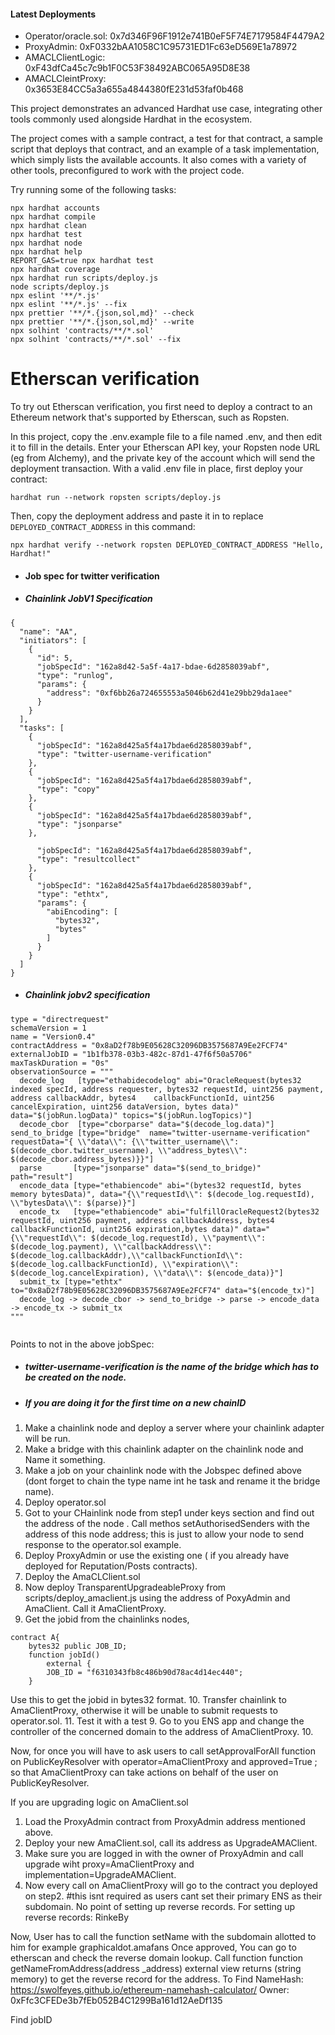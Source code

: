 

#### Latest Deployments


- Operator/oracle.sol: 0x7d346F96F1912e741B0eF5F74E7179584F4479A2
- ProxyAdmin: 0xF0332bAA1058C1C95731ED1Fc63eD569E1a78972
- AMACLClientLogic: 0xF43dfCa45c7c9b1F0C53F38492ABC065A95D8E38
- AMACLCleintProxy: 0x3653E84CC5a3a655a4844380fE231d53faf0b468


This project demonstrates an advanced Hardhat use case, integrating other tools commonly used alongside Hardhat in the ecosystem.

The project comes with a sample contract, a test for that contract, a sample script that deploys that contract, and an example of a task implementation, which simply lists the available accounts. It also comes with a variety of other tools, preconfigured to work with the project code.

Try running some of the following tasks:

```shell
npx hardhat accounts
npx hardhat compile
npx hardhat clean
npx hardhat test
npx hardhat node
npx hardhat help
REPORT_GAS=true npx hardhat test
npx hardhat coverage
npx hardhat run scripts/deploy.js
node scripts/deploy.js
npx eslint '**/*.js'
npx eslint '**/*.js' --fix
npx prettier '**/*.{json,sol,md}' --check
npx prettier '**/*.{json,sol,md}' --write
npx solhint 'contracts/**/*.sol'
npx solhint 'contracts/**/*.sol' --fix
```

# Etherscan verification

To try out Etherscan verification, you first need to deploy a contract to an Ethereum network that's supported by Etherscan, such as Ropsten.

In this project, copy the .env.example file to a file named .env, and then edit it to fill in the details. Enter your Etherscan API key, your Ropsten node URL (eg from Alchemy), and the private key of the account which will send the deployment transaction. With a valid .env file in place, first deploy your contract:

```shell
hardhat run --network ropsten scripts/deploy.js
```

Then, copy the deployment address and paste it in to replace `DEPLOYED_CONTRACT_ADDRESS` in this command:

```shell
npx hardhat verify --network ropsten DEPLOYED_CONTRACT_ADDRESS "Hello, Hardhat!"
```

- #### Job spec for twitter verification
- ##### Chainlink JobV1 Specification

```
{
  "name": "AA",
  "initiators": [
    {
      "id": 5,
      "jobSpecId": "162a8d42-5a5f-4a17-bdae-6d2858039abf",
      "type": "runlog",
      "params": {
        "address": "0xf6bb26a724655553a5046b62d41e29bb29da1aee"
      }
    }
  ],
  "tasks": [
    {
      "jobSpecId": "162a8d425a5f4a17bdae6d2858039abf",
      "type": "twitter-username-verification"
    },
    {
      "jobSpecId": "162a8d425a5f4a17bdae6d2858039abf",
      "type": "copy"
    },
    {
      "jobSpecId": "162a8d425a5f4a17bdae6d2858039abf",
      "type": "jsonparse"
    },
    
      "jobSpecId": "162a8d425a5f4a17bdae6d2858039abf",
      "type": "resultcollect"
    },
    {
      "jobSpecId": "162a8d425a5f4a17bdae6d2858039abf",
      "type": "ethtx",
      "params": {
        "abiEncoding": [
          "bytes32",
          "bytes"
        ]
      }
    }
  ]
}
```

- ##### Chainlink jobv2 specification

```
type = "directrequest"
schemaVersion = 1
name = "Version0.4"
contractAddress = "0x8aD2f78b9E05628C32096DB3575687A9Ee2FCF74"
externalJobID = "1b1fb378-03b3-482c-87d1-47f6f50a5706"
maxTaskDuration = "0s"
observationSource = """
  decode_log   [type="ethabidecodelog" abi="OracleRequest(bytes32 indexed specId, address requester, bytes32 requestId, uint256 payment, address callbackAddr, bytes4    callbackFunctionId, uint256 cancelExpiration, uint256 dataVersion, bytes data)" data="$(jobRun.logData)" topics="$(jobRun.logTopics)"]
  decode_cbor  [type="cborparse" data="$(decode_log.data)"] send_to_bridge [type="bridge"  name="twitter-username-verification" requestData="{ \\"data\\": {\\"twitter_username\\": $(decode_cbor.twitter_username), \\"address_bytes\\":  $(decode_cbor.address_bytes)}}"]
  parse       [type="jsonparse" data="$(send_to_bridge)" path="result"] 
  encode_data [type="ethabiencode" abi="(bytes32 requestId, bytes memory bytesData)", data="{\\"requestId\\": $(decode_log.requestId),  \\"bytesData\\": $(parse)}"]
  encode_tx   [type="ethabiencode" abi="fulfillOracleRequest2(bytes32 requestId, uint256 payment, address callbackAddress, bytes4 callbackFunctionId, uint256 expiration,bytes data)" data="{\\"requestId\\": $(decode_log.requestId), \\"payment\\": $(decode_log.payment), \\"callbackAddress\\": $(decode_log.callbackAddr),\\"callbackFunctionId\\": $(decode_log.callbackFunctionId), \\"expiration\\": $(decode_log.cancelExpiration), \\"data\\": $(encode_data)}"]
  submit_tx [type="ethtx" to="0x8aD2f78b9E05628C32096DB3575687A9Ee2FCF74" data="$(encode_tx)"]
  decode_log -> decode_cbor -> send_to_bridge -> parse -> encode_data -> encode_tx -> submit_tx
"""


```
Points to not in the above jobSpec:

- ##### twitter-username-verification is the name of the bridge which has to be created on the node.
- ##### If you are doing it for the first time on a new chainID

1. Make a chainlink node and deploy a server where your chainlink adapter will be run.
2. Make a bridge with this chainlink adapter on the chainlink node and Name it something.
3. Make a job on your chainlink node with the Jobspec defined above (dont forget to chain the type name int he task and rename it the bridge name).
4. Deploy operator.sol
5. Got to your CHainlink node from step1 under keys section and find out the address of the node . Call methos setAuthorisedSenders with the address of this node address; this is just to allow your node to send response to the operator.sol example.
6. Deploy ProxyAdmin or use the existing one ( if you already have deployed for Reputation/Posts contracts).
7. Deploy the AmaCLClient.sol
8. Now deploy TransparentUpgradeableProxy from scripts/deploy_amaclient.js using the address of PoxyAdmin and AmaClient. Call it AmaClientProxy.
9. Get the jobid from the chainlinks nodes, 

```
contract A{
    bytes32 public JOB_ID;
    function jobId()
        external {
        JOB_ID = "f6310343fb8c486b90d78ac4d14ec440";
    }
```
Use this to get the jobid in bytes32 format.
10. Transfer chainlink to AmaClientProxy, otherwise it will be unable to submit requests to operator.sol.
11. Test it with a test 
9. Go to you ENS app and change the controller of the concerned domain to the address of AmaClientProxy.
10. 

Now, for once you will have to ask users to call setApprovalForAll function on PublicKeyResolver with operator=AmaClientProxy and approved=True ; so that AmaClientProxy can take actions on behalf of the user on PublicKeyResolver.

If you are upgrading logic on AmaClient.sol

1. Load the ProxyAdmin contract from ProxyAdmin address mentioned above.
2. Deploy your new AmaClient.sol, call its address as UpgradeAMAClient.
3. Make sure you are logged in with the owner of ProxyAdmin and call upgrade wiht proxy=AmaClientProxy and implementation=UpgradeAMAClient.
4. Now every call on AmaClientProxy will go to the contract you deployed on step2.
#this isnt required as users cant set their primary ENS as their subdomain. No point of setting up reverse records. For setting up reverse records: RinkeBy

Now, User has to call the function setName with the subdomain allotted to him for example graphicaldot.amafans
Once approved, You can go to etherscan and check the reverse domain lookup.
Call function function getNameFromAddress(address _address) external view returns (string memory) to get the reverse record for the address.
To Find NameHash: https://swolfeyes.github.io/ethereum-namehash-calculator/ Owner: 0xFfc3CFEDe3b7fEb052B4C1299Ba161d12AeDf135

Find jobID
